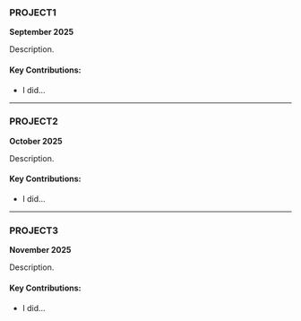 ### **PROJECT1**  
**September 2025**  

Description.

#### Key Contributions:  
- I did...  

---

### **PROJECT2**  
**October 2025**  

Description.

#### Key Contributions:  
- I did...  

---

### **PROJECT3**  
**November 2025**  

Description.

#### Key Contributions:  
- I did...  
